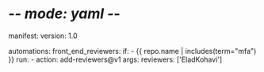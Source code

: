 # -*- mode: yaml -*-
manifest:
  version: 1.0

automations:
  front_end_reviewers:
    if:
      - {{ repo.name | includes(term="mfa") }}
    run:
      - action: add-reviewers@v1
        args:
          reviewers: ['EladKohavi']
